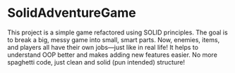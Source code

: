 # SolidAdventureGame
This project is a simple game refactored using SOLID principles. The goal is to break a big, messy game into small, smart parts. Now, enemies, items, and players all have their own jobs—just like in real life! It helps to understand OOP better and makes adding new features easier. No more spaghetti code, just clean and solid (pun intended) structure!
